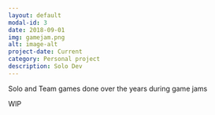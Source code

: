 ```yaml
---
layout: default
modal-id: 3
date: 2018-09-01
img: gamejam.png
alt: image-alt
project-date: Current
category: Personal project
description: Solo Dev
---
```


Solo and Team games done over the years during game jams


WIP